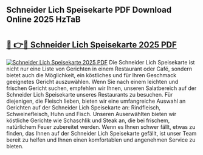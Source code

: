 ## Schneider Lich Speisekarte PDF Download Online 2025 HzTaB

# <h2><a href="http://gcb6jx9.nevu.top/?p=Schneider+Lich+Speisekarte">🔗 👉🔴 Schneider Lich Speisekarte 2025 PDF</a></h2>

[![Schneider Lich Speisekarte 2025 PDF](https://i.imgur.com/dBaPXMq.png)](http://gcb6jx9.nevu.top/?p=Schneider+Lich+Speisekarte)
Die Schneider Lich Speisekarte ist nicht nur eine Liste von Gerichten in einem Restaurant oder Café, sondern bietet auch die Möglichkeit, ein köstliches und für Ihren Geschmack geeignetes Gericht auszuwählen. Wenn Sie nach einem leichten und frischen Gericht suchen, empfehlen wir Ihnen, unseren Salatbereich auf der Schneider Lich Speisekarte unseres Restaurants zu besuchen. Für diejenigen, die Fleisch lieben, bieten wir eine umfangreiche Auswahl an Gerichten auf der Schneider Lich Speisekarte an: Rindfleisch, Schweinefleisch, Huhn und Fisch. Unseren Auserwählten bieten wir köstliche Gerichte wie Schaschlik und Steak an, die bei frischem, natürlichem Feuer zubereitet werden. Wenn es Ihnen schwer fällt, etwas zu finden, das Ihnen auf der Schneider Lich Speisekarte gefällt, ist unser Team bereit zu helfen und Ihnen einen komfortablen und angenehmen Service zu bieten.
